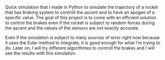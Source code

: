 Quick simulation that I made in Python to simulate the trajectory of a rocket that has braking system to controll the ascent and to have an apogee of a specific value. The goal of this project is to come with an efficient solution to control the brakes even if the rocket is subject to random forces during the ascent and the values of the sensors are not exactly accurate.

Even if the simulation is subject to many sources of error right now because it uses the Euler method to integrate, it is good enough for what I'm trying to do. Later on, I will try different algorithmes to controll the brakes and I will see the results with this simulation.
